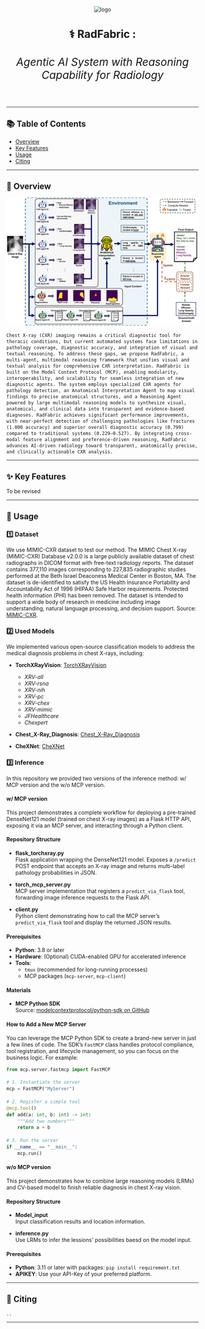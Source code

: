 <div align="center">
 
![logo](https://github.com/souvikmajumder26/Multi-Agent-Medical-Assistant/blob/main/assets/logo_rounded.png)

<h1 align="center"><strong>⚕️ RadFabric :<h6 align="center">Agentic AI System with Reasoning Capability for Radiology</h6></strong></h1>

</div>

----


## 📚 Table of Contents
- [Overview](#overview)
- [Key Features](#key-features)
- [Usage](#usage)
- [Citing](#citing)

----

## 📌 Overview <a name="overview"></a>

![image](https://github.com/yidong11/Towards-Multi-Modal-Agentic-AI-System-for-Chest-X-Ray/blob/main/assets/framework.jpg)

    Chest X-ray (CXR) imaging remains a critical diagnostic tool for thoracic conditions, but current automated systems face limitations in pathology coverage, diagnostic accuracy, and integration of visual and textual reasoning. To address these gaps, we propose RadFabric, a multi-agent, multimodal reasoning framework that unifies visual and textual analysis for comprehensive CXR interpretation. RadFabric is built on the Model Context Protocol (MCP), enabling modularity, interoperability, and scalability for seamless integration of new diagnostic agents. The system employs specialized CXR agents for pathology detection, an Anatomical Interpretation Agent to map visual findings to precise anatomical structures, and a Reasoning Agent powered by large multimodal reasoning models to synthesize visual, anatomical, and clinical data into transparent and evidence-based diagnoses. RadFabric achieves significant performance improvements, with near-perfect detection of challenging pathologies like fractures (1.000 accuracy) and superior overall diagnostic accuracy (0.799) compared to traditional systems (0.229–0.527). By integrating cross-modal feature alignment and preference-driven reasoning, RadFabric advances AI-driven radiology toward transparent, anatomically precise, and clinically actionable CXR analysis. 
---


## ✨ Key Features  <a name="key-features"></a>

To be revised 

---

## 🚀 Usage  <a name="usage"></a>


### 1️⃣ Dataset 

We use MIMIC-CXR dataset to test our method. The MIMIC Chest X-ray (MIMIC-CXR) Database v2.0.0 is a large publicly available dataset of chest radiographs in DICOM format with free-text radiology reports. The dataset contains 377,110 images corresponding to 227,835 radiographic studies performed at the Beth Israel Deaconess Medical Center in Boston, MA. The dataset is de-identified to satisfy the US Health Insurance Portability and Accountability Act of 1996 (HIPAA) Safe Harbor requirements. Protected health information (PHI) has been removed. The dataset is intended to support a wide body of research in medicine including image understanding, natural language processing, and decision support. Source: [MIMIC-CXR](https://physionet.org/content/mimic-cxr/2.1.0/).


### 2️⃣ Used Models  

We implemented various open-source classification models to address the medical diagnosis problems in chest X-rays, including:
- **TorchXRayVision**: [TorchXRayVision](Used_Models/TXV_Models)
    - *XRV-all*
    - *XRV-rsna*
    - *XRV-nih*
    - *XRV-pc*
    - *XRV-chex*
    - *XRV-mimic*
    - *JFHealthcare*
    - *Chexpert*

- **Chest_X-Ray_Diagnosis**: [Chest_X-Ray_Diagnosis](Used_Models/Chest_X-Ray_Diagnosis)
- **CheXNet**: [CheXNet](Used_Models/CheXNet)

### 3️⃣ Inference  

In this repository we provided two versions of the inference method: w/ MCP version and the w/o MCP version.
#### w/ MCP version

This project demonstrates a complete workflow for deploying a pre-trained DenseNet121 model (trained on chest X-ray images) as a Flask HTTP API, exposing it via an MCP server, and interacting through a Python client.

#### Repository Structure

- **flask_torchxray.py**  
  Flask application wrapping the DenseNet121 model. Exposes a `/predict` POST endpoint that accepts an X-ray image and returns multi-label pathology probabilities in JSON.

- **torch_mcp_server.py**  
  MCP server implementation that registers a `predict_via_flask` tool, forwarding image inference requests to the Flask API.

- **client.py**  
  Python client demonstrating how to call the MCP server’s `predict_via_flask` tool and display the returned JSON results.

#### Prerequisites

- **Python**: 3.8 or later  
- **Hardware**: (Optional) CUDA-enabled GPU for accelerated inference  
- **Tools**:  
  - `tmux` (recommended for long-running processes)  
  - MCP packages (`mcp-server`, `mcp-client`)

#### Materials

- **MCP Python SDK**  
  Source: [modelcontextprotocol/python-sdk on GitHub](https://github.com/modelcontextprotocol/python-sdk)
  
#### How to Add a New MCP Server

You can leverage the MCP Python SDK to create a brand-new server in just a few lines of code. The SDK’s `FastMCP` class handles protocol compliance, tool registration, and lifecycle management, so you can focus on the business logic. For example:

```python
from mcp.server.fastmcp import FastMCP

# 1. Instantiate the server
mcp = FastMCP("MyServer")

# 2. Register a simple tool
@mcp.tool()
def add(a: int, b: int) -> int:
    """Add two numbers"""
    return a + b

# 3. Run the server
if __name__ == "__main__":
    mcp.run()
```

#### w/o MCP version

This project demonstrates how to combine large reasoning models (LRMs) and CV-based model to finish reliable diagnosis in chest X-ray vision.

#### Repository Structure

- **Model_input**  
  Input classification results and location information.

- **inference.py**  
  Use LRMs to infer the lessions' possibilities baesd on the model input.

#### Prerequisites

- **Python**: 3.11 or later with packages: `pip install requirement.txt`
- **APIKEY**: Use your API-Key of your preferred platform.

---

## 📝 Citing <a name="citing"></a>
```
..
```

---

